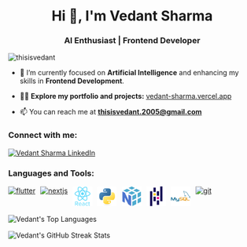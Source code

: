 <h1 align="center">Hi 👋, I'm Vedant Sharma</h1>
<h3 align="center">AI Enthusiast | Frontend Developer</h3>

<p align="left"> <img src="https://komarev.com/ghpvc/?username=thisisvedant&label=Profile%20views&color=0e75b6&style=flat" alt="thisisvedant" /> </p>

- 🌱 I’m currently focused on **Artificial Intelligence** and enhancing my skills in **Frontend Development**.

- 👨‍💻 **Explore my portfolio and projects:** [vedant-sharma.vercel.app](https://vedant-sharma.vercel.app/)

- 📫 You can reach me at **thisisvedant.2005@gmail.com**

<h3 align="left">Connect with me:</h3>
<p align="left">
<a href="https://www.linkedin.com/in/vedant-sharma-4091aa243/" target="_blank"><img align="center" src="https://raw.githubusercontent.com/rahuldkjain/github-profile-readme-generator/master/src/images/icons/Social/linked-in-alt.svg" alt="Vedant Sharma LinkedIn" height="30" width="40" /></a>
</p>

<h3 align="left">Languages and Tools:</h3>
<p align="left" style="display: flex; flex-wrap: wrap; gap: 10px;"> 

<a href="https://flutter.dev/" target="_blank" rel="noreferrer"> 
  <img src="https://cdn.worldvectorlogo.com/logos/flutter.svg" alt="flutter" width="40" height="40"/> 
</a>
<a href="https://nextjs.org/" target="_blank" rel="noreferrer"> <img src="https://cdn.worldvectorlogo.com/logos/nextjs-2.svg" alt="nextjs" width="40" height="40"/> </a> 
<a href="https://reactjs.org/" target="_blank" rel="noreferrer"> <img src="https://raw.githubusercontent.com/devicons/devicon/master/icons/react/react-original-wordmark.svg" alt="react" width="40" height="40"/> </a> 
<a href="https://www.python.org" target="_blank" rel="noreferrer"> <img src="https://raw.githubusercontent.com/devicons/devicon/master/icons/python/python-original.svg" alt="python" width="40" height="40"/> </a> 
<a href="https://numpy.org/" target="_blank" rel="noreferrer"> <img src="https://raw.githubusercontent.com/devicons/devicon/master/icons/numpy/numpy-original.svg" alt="numpy" width="40" height="40"/> </a>
<a href="https://pandas.pydata.org/" target="_blank" rel="noreferrer"> <img src="https://raw.githubusercontent.com/devicons/devicon/2ae2a900d2f041da66e950e4d48052658d850630/icons/pandas/pandas-original.svg" alt="pandas" width="40" height="40"/> </a> 
<a href="https://www.mysql.com/" target="_blank" rel="noreferrer"> <img src="https://raw.githubusercontent.com/devicons/devicon/master/icons/mysql/mysql-original-wordmark.svg" alt="mysql" width="40" height="40"/> </a> 
<a href="https://git-scm.com/" target="_blank" rel="noreferrer"> <img src="https://www.vectorlogo.zone/logos/git-scm/git-scm-icon.svg" alt="git" width="40" height="40"/> </a> 
</p>

<p><img align="center" src="https://github-readme-stats.vercel.app/api/top-langs?username=thisisvedant&show_icons=true&locale=en&layout=compact" alt="Vedant's Top Languages" /></p>

<p><img align="center" src="https://github-readme-streak-stats.herokuapp.com/?user=thisisvedant&" alt="Vedant's GitHub Streak Stats" /></p>
